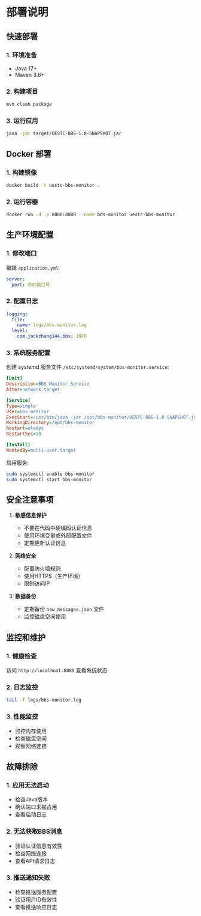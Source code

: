 # 部署说明

## 快速部署

### 1. 环境准备
- Java 17+
- Maven 3.6+

### 2. 构建项目
```bash
mvn clean package
```

### 3. 运行应用
```bash
java -jar target/UESTC-BBS-1.0-SNAPSHOT.jar
```

## Docker 部署

### 1. 构建镜像
```bash
docker build -t uestc-bbs-monitor .
```

### 2. 运行容器
```bash
docker run -d -p 8080:8080 --name bbs-monitor uestc-bbs-monitor
```

## 生产环境配置

### 1. 修改端口
编辑 `application.yml`:
```yaml
server:
  port: 你的端口号
```

### 2. 配置日志
```yaml
logging:
  file:
    name: logs/bbs-monitor.log
  level:
    com.jackzhang144.bbs: INFO
```

### 3. 系统服务配置
创建 systemd 服务文件 `/etc/systemd/system/bbs-monitor.service`:

```ini
[Unit]
Description=BBS Monitor Service
After=network.target

[Service]
Type=simple
User=bbs-monitor
ExecStart=/usr/bin/java -jar /opt/bbs-monitor/UESTC-BBS-1.0-SNAPSHOT.jar
WorkingDirectory=/opt/bbs-monitor
Restart=always
RestartSec=10

[Install]
WantedBy=multi-user.target
```

启用服务:
```bash
sudo systemctl enable bbs-monitor
sudo systemctl start bbs-monitor
```

## 安全注意事项

1. **敏感信息保护**
   - 不要在代码中硬编码认证信息
   - 使用环境变量或外部配置文件
   - 定期更新认证信息

2. **网络安全**
   - 配置防火墙规则
   - 使用HTTPS（生产环境）
   - 限制访问IP

3. **数据备份**
   - 定期备份 `new_messages.json` 文件
   - 监控磁盘空间使用

## 监控和维护

### 1. 健康检查
访问 `http://localhost:8080` 查看系统状态

### 2. 日志监控
```bash
tail -f logs/bbs-monitor.log
```

### 3. 性能监控
- 监控内存使用
- 检查磁盘空间
- 观察网络连接

## 故障排除

### 1. 应用无法启动
- 检查Java版本
- 确认端口未被占用
- 查看启动日志

### 2. 无法获取BBS消息
- 验证认证信息有效性
- 检查网络连接
- 查看API请求日志

### 3. 推送通知失败
- 检查推送服务配置
- 验证用户ID有效性
- 查看推送响应日志 